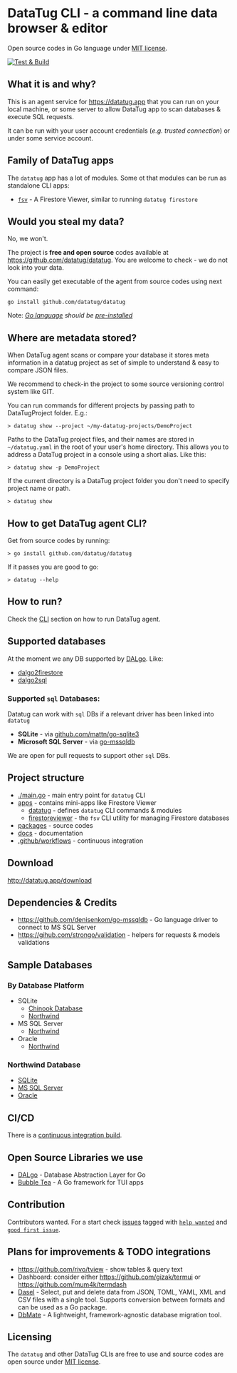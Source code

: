 # DataTug CLI - a command line data browser & editor

Open source codes in Go language under [MIT license](./LICENSE).

[![Test & Build](https://github.com/datatug/datatug/actions/workflows/golangci.yml/badge.svg)](https://github.com/datatug/datatug/actions/workflows/golangci.yml)

## What it is and why?

This is an agent service for https://datatug.app that you can run on your local machine, or some server to allow DataTug
app to scan databases & execute SQL requests.

It can be run with your user account credentials (*e.g. trusted connection*) or under some service account.

## Family of DataTug apps

The `datatug` app has a lot of modules. Some ot that modules can be run as standalone CLI apps:

- [`fsv`](apps/firestoreviewer) - A Firestore Viewer, similar to running `datatug firestore`

## Would you steal my data?

No, we won't.

The project is **free and open source** codes available at https://github.com/datatug/datatug. You are welcome to
check - we do not look into your data.

You can easily get executable of the agent from source codes using next command:

```
go install github.com/datatug/datatug
```

Note: _[Go language](https://golang.org/) should be [pre-installed](https://golang.org/dl/)_

## Where are metadata stored?

When DataTug agent scans or compare your database it stores meta information in a datatug project as set of simple to
understand & easy to compare JSON files.

We recommend to check-in the project to some source versioning control system like GIT.

You can run commands for different projects by passing path to DataTugProject folder. E.g.:

```
> datatug show --project ~/my-datatug-projects/DemoProject
```

Paths to the DataTug project files, and their names are stored in `~/datatug.yaml` in the root of your user's home
directory.
This allows you to address a DataTug project in a console using a short alias. Like this:

```
> datatug show -p DemoProject
```

If the current directory is a DataTug project folder you don't need to specify project name or path.

```
> datatug show
```

## How to get DataTug agent CLI?

Get from source codes by running:

```
> go install github.com/datatug/datatug
```

If it passes you are good to go:

```
> datatug --help
```

## How to run?

Check the [CLI](./packages/cli) section on how to run DataTug agent.

## Supported databases

At the moment we any DB supported by [DALgo](https://github.com/dal-go/dalgo). Like:

- [dalgo2firestore](https://github.com/dal-go/dalgo2firestore)
- [dalgo2sql](https://github.com/dal-go/dalgo2sql)

### Supported `sql` Databases:

Datatug can work with `sql` DBs if a relevant driver has been linked into `datatug`

- **SQLite** - via  [github.com/mattn/go-sqlite3](https://github.com/mattn/go-sqlite3 )
- **Microsoft SQL Server** - via [go-mssqldb](https://github.com/denisenkom/go-mssqldb)

We are open for pull requests to support other `sql` DBs.

## Project structure

- [./main.go](main.go) - main entry point for `datatug` CLI
- [apps](apps) - contains mini-apps like Firestore Viewer
    - [datatug](apps/datatug) - defines `datatug` CLI commands & modules
    - [firestoreviewer](apps/firestoreviewer) - the `fsv` CLI utility for managing Firestore databases
- [packages](packages) - source codes
- [docs](docs) - documentation
- [.github/workflows](.github/workflows) - continuous integration

## Download

http://datatug.app/download

## Dependencies & Credits

- https://github.com/denisenkom/go-mssqldb - Go language driver to connect to MS SQL Server
- https://gihub.com/strongo/validation - helpers for requests & models validations

## Sample Databases

### By Database Platform

- SQLite
    - [Chinook Database](https://github.com/lerocha/chinook-database)
    - [Northwind](https://github.com/jpwhite3/northwind-SQLite3)
- MS SQL Server
    - [Northwind](https://github.com/Microsoft/sql-server-samples/tree/master/samples/databases/northwind-pubs)
- Oracle
    - [Northwind](https://github.com/dshifflet/NorthwindOracle_DDL)

### Northwind Database

- [SQLite](https://github.com/jpwhite3/northwind-SQLite3)
- [MS SQL Server](https://github.com/Microsoft/sql-server-samples/tree/master/samples/databases/northwind-pubs)
- [Oracle](https://github.com/dshifflet/NorthwindOracle_DDL)

## CI/CD

There is a [continuous integration build](docs/CI-CD.md).

## Open Source Libraries we use

- [DALgo](https://github.com/dal-go/dalgo) - Database Abstraction Layer for Go
- [Bubble Tea](https://github.com/charmbracelet/bubbletea) - A Go framework for TUI apps

## Contribution

Contributors wanted. For a start check [issues](https://github.com/datatug/datatug/issues)
tagged with [`help wanted`](https://github.com/datatug/datatug/labels/help%20wanted)
and [`good first issue`](https://github.com/datatug/datatug/labels/good%20first%20issue).

## Plans for improvements & TODO integrations

- https://github.com/rivo/tview - show tables & query text
- Dashboard: consider either https://github.com/gizak/termui or https://github.com/mum4k/termdash
- [Dasel](https://github.com/TomWright/dasel) - Select, put and delete data from JSON, TOML, YAML, XML and CSV files
  with a single tool. Supports conversion between formats and can be used as a Go package.
- [DbMate](https://github.com/amacneil/dbmate) - A lightweight, framework-agnostic database migration tool.

## Licensing

The `datatug` and other DataTug CLIs are free to use and source codes are open source under [MIT license](./LICENSE).
